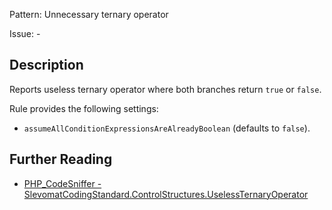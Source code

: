 Pattern: Unnecessary ternary operator

Issue: -

## Description

Reports useless ternary operator where both branches return `true` or `false`.

Rule provides the following settings:

* `assumeAllConditionExpressionsAreAlreadyBoolean` (defaults to `false`).

## Further Reading

* [PHP_CodeSniffer - SlevomatCodingStandard.ControlStructures.UselessTernaryOperator](https://github.com/slevomat/coding-standard/blob/master/doc/control-structures.md#slevomatcodingstandardcontrolstructuresuselessternaryoperator-)